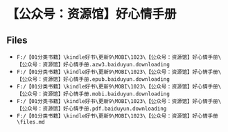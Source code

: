 # 【公众号：资源馆】好心情手册

## Files

- `F:/【01分类书籍】\kindle好书\更新9\MOBI\1023\【公众号：资源馆】好心情手册\【公众号：资源馆】好心情手册.azw3.baiduyun.downloading`
- `F:/【01分类书籍】\kindle好书\更新9\MOBI\1023\【公众号：资源馆】好心情手册\【公众号：资源馆】好心情手册.epub.baiduyun.downloading`
- `F:/【01分类书籍】\kindle好书\更新9\MOBI\1023\【公众号：资源馆】好心情手册\【公众号：资源馆】好心情手册.mobi.baiduyun.downloading`
- `F:/【01分类书籍】\kindle好书\更新9\MOBI\1023\【公众号：资源馆】好心情手册\【公众号：资源馆】好心情手册.pdf.baiduyun.downloading`
- `F:/【01分类书籍】\kindle好书\更新9\MOBI\1023\【公众号：资源馆】好心情手册\files.md`
